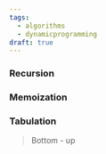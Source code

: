 ```yaml
---
tags:
  - algorithms
  - dynamicprogramming
draft: true
---
```

### Recursion

### Memoization
### Tabulation
> Bottom - up
